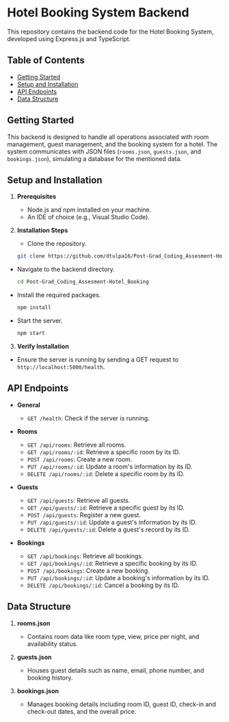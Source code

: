 # Hotel Booking System Backend

This repository contains the backend code for the Hotel Booking System, developed using Express.js and TypeScript.

## Table of Contents

- [Getting Started](#getting-started)
- [Setup and Installation](#setup-and-installation)
- [API Endpoints](#api-endpoints)
- [Data Structure](#data-structure)

## Getting Started

This backend is designed to handle all operations associated with room management, guest management, and the booking system for a hotel. The system communicates with JSON files (`rooms.json`, `guests.json`, and `bookings.json`), simulating a database for the mentioned data.

## Setup and Installation

1. **Prerequisites**
   - Node.js and npm installed on your machine.
   - An IDE of choice (e.g., Visual Studio Code).

2. **Installation Steps**
   - Clone the repository.
   ```bash
   git clone https://github.com/dtulpa16/Post-Grad_Coding_Assesment-Hotel_Booking.git
   
- Navigate to the backend directory.
  ```bash
  cd Post-Grad_Coding_Assesment-Hotel_Booking
- Install the required packages.
  ```bash
  npm install
- Start the server.
  ```bash
  npm start
3. **Verify Installation**
- Ensure the server is running by sending a GET request to `http://localhost:5000/health`.

## API Endpoints

- **General**
  - `GET /health`: Check if the server is running.

- **Rooms**
  - `GET /api/rooms`: Retrieve all rooms.
  - `GET /api/rooms/:id`: Retrieve a specific room by its ID.
  - `POST /api/rooms`: Create a new room.
  - `PUT /api/rooms/:id`: Update a room's information by its ID.
  - `DELETE /api/rooms/:id`: Delete a specific room by its ID.

- **Guests**
  - `GET /api/guests`: Retrieve all guests.
  - `GET /api/guests/:id`: Retrieve a specific guest by its ID.
  - `POST /api/guests`: Register a new guest.
  - `PUT /api/guests/:id`: Update a guest's information by its ID.
  - `DELETE /api/guests/:id`: Delete a guest's record by its ID.

- **Bookings**
  - `GET /api/bookings`: Retrieve all bookings.
  - `GET /api/bookings/:id`: Retrieve a specific booking by its ID.
  - `POST /api/bookings`: Create a new booking.
  - `PUT /api/bookings/:id`: Update a booking's information by its ID.
  - `DELETE /api/bookings/:id`: Cancel a booking by its ID.


## Data Structure

1. **rooms.json**
   - Contains room data like room type, view, price per night, and availability status.
   
2. **guests.json**
   - Houses guest details such as name, email, phone number, and booking history.
   
3. **bookings.json**
   - Manages booking details including room ID, guest ID, check-in and check-out dates, and the overall price.
